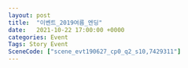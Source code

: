 ```yaml
---
layout: post
title:  "이벤트_2019여름_엔딩"
date:   2021-10-22 17:00:00 +0000
categories: Event
Tags: Story Event
SceneCode: ["scene_evt190627_cp0_q2_s10,7429311"]
---
```

